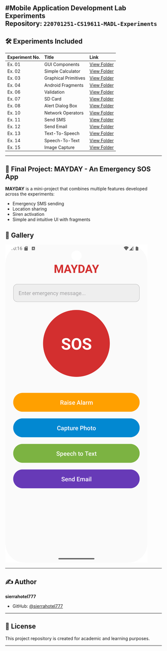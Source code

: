 #Mobile Application Development Lab Experiments  
**Repository:** `220701251-CS19611-MADL-Experiments`  
---

## 🛠️ Experiments Included

| Experiment No. | Title | Link |
|:---|:---|:---|
| Ex. 01 | GUI Components | [View Folder](https://github.com/sierrahotel777/220701251-CS19611-MADL-Experiments/tree/main/Ex.%2001-GUI-Components) |
| Ex. 02 | Simple Calculator | [View Folder](https://github.com/sierrahotel777/220701251-CS19611-MADL-Experiments/tree/main/Ex.%202-Simple-calculator) |
| Ex. 03 | Graphical Primitives | [View Folder](https://github.com/sierrahotel777/220701251-CS19611-MADL-Experiments/tree/main/Ex.%203-Graphical-Primitives) |
| Ex. 04 | Android Fragments | [View Folder](https://github.com/sierrahotel777/220701251-CS19611-MADL-Experiments/tree/main/Ex.%2004-Android-Fragments) |
| Ex. 06 | Validation | [View Folder](https://github.com/sierrahotel777/220701251-CS19611-MADL-Experiments/tree/main/Ex.%2006-Validation) |
| Ex. 07 | SD Card | [View Folder](https://github.com/sierrahotel777/220701251-CS19611-MADL-Experiments/tree/main/Ex.%2007-SDCard) |
| Ex. 08 | Alert Dialog Box | [View Folder](https://github.com/sierrahotel777/220701251-CS19611-MADL-Experiments/tree/main/Ex.%2008-Alert-Device-Box) |
| Ex. 10 | Network Operators | [View Folder](https://github.com/sierrahotel777/220701251-CS19611-MADL-Experiments/tree/main/Ex.%2010-Network-Operators) |
| Ex. 11 | Send SMS | [View Folder](https://github.com/sierrahotel777/220701251-CS19611-MADL-Experiments/tree/main/Ex.%2011-SendSMS) |
| Ex. 12 | Send Email | [View Folder](https://github.com/sierrahotel777/220701251-CS19611-MADL-Experiments/tree/main/Ex.%2012-Send-Email) |
| Ex. 13 | Text-To-Speech | [View Folder](https://github.com/sierrahotel777/220701251-CS19611-MADL-Experiments/tree/main/Ex.%2013%20-%20Text-To-Speech) |
| Ex. 14 | Speech-To-Text | [View Folder](https://github.com/sierrahotel777/220701251-CS19611-MADL-Experiments/tree/main/Ex.%2014%20-%20Speech-To-Text) |
| Ex. 15 | Image Capture | [View Folder](https://github.com/sierrahotel777/220701251-CS19611-MADL-Experiments/tree/main/Ex.%2015-Image-Capture) |

---

## 🚀 Final Project: MAYDAY - An Emergency SOS App

**MAYDAY** is a mini-project that combines multiple features developed across the experiments:
- Emergency SMS sending
- Location sharing
- Siren activation
- Simple and intuitive UI with fragments


## 📸 Gallery

![MAYDAY UI](assets/mayday_home.png)

---

## ✍️ Author

**sierrahotel777**  
- GitHub: [@sierrahotel777](https://github.com/sierrahotel777)

---

## 📜 License

This project repository is created for academic and learning purposes.

---

